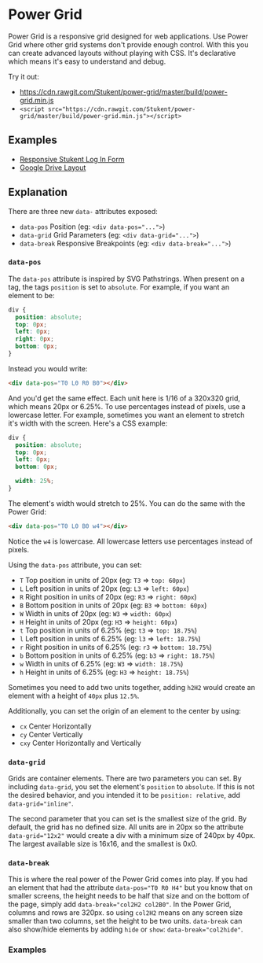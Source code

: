 # Power Grid
Power Grid is a responsive grid designed for web applications. Use Power Grid where other grid systems don't provide enough control. With this you can create advanced layouts without playing with CSS. It's declarative which means it's easy to understand and debug.

Try it out:
- https://cdn.rawgit.com/Stukent/power-grid/master/build/power-grid.min.js
- `<script src="https://cdn.rawgit.com/Stukent/power-grid/master/build/power-grid.min.js"></script>`

## Examples
- [Responsive Stukent Log In Form](https://codepen.io/Synvox/pen/KMKwBg)
- [Google Drive Layout](http://codepen.io/Synvox/pen/EyjvXK)

## Explanation

There are three new `data-` attributes exposed:
- `data-pos` Position (eg: `<div data-pos="...">`)
- `data-grid` Grid Parameters (eg: `<div data-grid="...">`)
- `data-break` Responsive Breakpoints (eg: `<div data-break="...">`)

### `data-pos`
The `data-pos` attribute is inspired by SVG Pathstrings. When present on a tag, the tags `position` is set to `absolute`. For example, if you want an element to be:

```css
div {
  position: absolute;
  top: 0px;
  left: 0px;
  right: 0px;
  bottom: 0px;
}
```

Instead you would write:

```html
<div data-pos="T0 L0 R0 B0"></div>
```

And you'd get the same effect. Each unit here is 1/16 of a 320x320 grid, which means 20px or 6.25%. To use percentages instead of pixels, use a lowercase letter. For example, sometimes you want an element to stretch it's width with the screen. Here's a CSS example:
```css
div {
  position: absolute;
  top: 0px;
  left: 0px;
  bottom: 0px;

  width: 25%;
}
```
The element's width would stretch to 25%. You can do the same with the Power Grid:

```html
<div data-pos="T0 L0 B0 w4"></div>
```

Notice the `w4` is lowercase. All lowercase letters use percentages instead of pixels.

Using the `data-pos` attribute, you can set:
- `T` Top position in units of 20px (eg: `T3` => `top: 60px`)
- `L` Left position in units of 20px (eg: `L3` => `left: 60px`)
- `R` Right position in units of 20px (eg: `R3` => `right: 60px`)
- `B` Bottom position in units of 20px (eg: `B3` => `bottom: 60px`)
- `W` Width in units of 20px (eg: `W3` => `width: 60px`)
- `H` Height in units of 20px (eg: `H3` => `height: 60px`)
- `t` Top position in units of 6.25% (eg: `t3` => `top: 18.75%`)
- `l` Left position in units of 6.25% (eg: `l3` => `left: 18.75%`)
- `r` Right position in units of 6.25% (eg: `r3` => `bottom: 18.75%`)
- `b` Bottom position in units of 6.25% (eg: `b3` => `right: 18.75%`)
- `w` Width in units of 6.25% (eg: `W3` => `width: 18.75%`)
- `h` Height in units of 6.25% (eg: `H3` => `height: 18.75%`)

Sometimes you need to add two units together, adding `h2H2` would create an element with a height of `40px` plus `12.5%`.

Additionally, you can set the origin of an element to the center by using:
- `cx` Center Horizontally
- `cy` Center Vertically
- `cxy` Center Horizontally and Vertically

### `data-grid`
Grids are container elements. There are two parameters you can set. By including `data-grid`, you set the element's `position` to `absolute`. If this is not the desired behavior, and you intended it to be `position: relative`, add `data-grid="inline"`.

The second parameter that you can set is the smallest size of the grid. By default, the grid has no defined size. All units are in 20px so the attribute `data-grid="12x2"` would create a div with a minimum size of 240px by 40px. The largest available size is 16x16, and the smallest is 0x0.

### `data-break`
This is where the real power of the Power Grid comes into play. If you had an element that had the attribute `data-pos="T0 R0 H4"` but you know that on smaller screens, the height needs to be half that size and on the bottom of the page, simply add `data-break="col2H2 col2B0"`. In the Power Grid, columns and rows are 320px. so using `col2H2` means on any screen size smaller than two columns, set the height to be two units. `data-break` can also show/hide elements by adding `hide` or `show`: `data-break="col2hide"`.

### Examples
